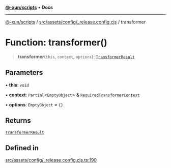 [**@-xun/scripts**](../../../../../README.md) • **Docs**

***

[@-xun/scripts](../../../../../README.md) / [src/assets/config/\_release.config.cjs](../README.md) / transformer

# Function: transformer()

> **transformer**(`this`, `context`, `options`): [`TransformerResult`](../../../type-aliases/TransformerResult.md)

## Parameters

• **this**: `void`

• **context**: `Partial`\<`EmptyObject`\> & [`RequiredTransformerContext`](../../../type-aliases/RequiredTransformerContext.md)

• **options**: `EmptyObject` = `{}`

## Returns

[`TransformerResult`](../../../type-aliases/TransformerResult.md)

## Defined in

[src/assets/config/\_release.config.cjs.ts:190](https://github.com/Xunnamius/xscripts/blob/d89809b1811fb99fb24fbfe0c6960a0e087bcc27/src/assets/config/_release.config.cjs.ts#L190)
